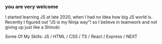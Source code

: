 ### you are very welcome  

 I started learning JS at late 2020, when I had no Idea how big JS world is.
 Recently I figured out "JS is my Ninja way"! so I believe in teamwork and not giving up just like a Shinobi

Some Of My Skills: JS / HTML / CSS / TS / React / Express / NEXT



